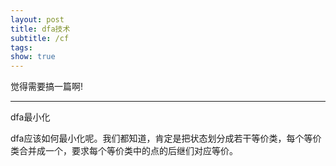 ```yaml
---
layout: post
title: dfa技术
subtitle: /cf
tags: 
show: true
---
```


觉得需要搞一篇啊!

-----

dfa最小化

dfa应该如何最小化呢。我们都知道，肯定是把状态划分成若干等价类，每个等价类合并成一个，要求每个等价类中的点的后继们对应等价。